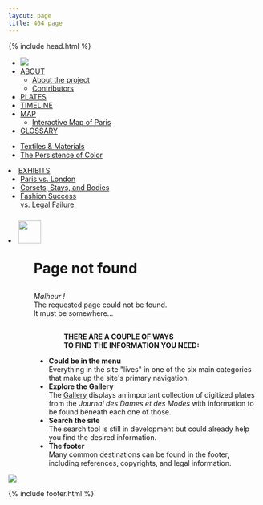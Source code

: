 ```yaml
---
layout: page
title: 404 page
---
```


{% include head.html %}

<body>
<div class="index-nav-position">
<div class="nav" id="navlanding">
    <ul class="nav">
        <li class="navlist">
            <a class="logo" href="/">
                <img class="home_logo" src="https://raw.githubusercontent.com/stylerevolution/srplates/dev/_images/logo.png">
            </a></li>
        <li class="navlist">
            <a class="navlink" href="/about">ABOUT</a>
             <ul>
                <li><a href="#">About the project</a></li>
                <li><a href="#">Contributors</a></li>
            </ul>
            </li>
        <li class="navlist"><a class="navlink" href="/plates">PLATES</a></li>
        <li class="navlist"><a class="navlink" href="/timeline">TIMELINE</a></li>
        <li class="navlist"><a class="navlink" href="/map">MAP</a>
            <ul>
                <li><a href="/interactivemap">Interactive Map of Paris</a></li>
            </ul>
        </li>
        <li class="navlist"><a class="navlink" href="/glossary">GLOSSARY</a></li></ul>
            <ul>
                <li><a href="/textilegloss">Textiles &amp; Materials</a></li>
                <li><a href="/persistencecolor">The Persistence of Color</a></li>
            </ul>
        </li>
        <li class="navlist"><a class="navlink" href="/exhibits">EXHIBITS</a>
            <ul>
                <li><a href="/parisvslondon">Paris vs. London</a></li>
                <li><a href="/corsetsstaysbodies">Corsets, Stays, and Bodies</a></li>
                <li><a href="/politicsofmasculinefashion">Fashion Success<br>vs. Legal Failure</a></li>
            </ul>
        </li>
        <li class="navlist"><a class="logo" href="search.html">
            <img src="https://raw.githubusercontent.com/stylerevolution/stylerevolution.github.io/dev/_images/search%20logo%201.png" style="height: 45px; padding-top: 10px;"></a>
        </li>
    </ul>
</div>
</div>

<div class="row404">
  <div class="column404" style="padding-left: 10%;">
    <h1 style="margin-top: 30px; margin-bottom: 30px;">Page not found</h1>
    <p class="about" style="margin-bottom: 30px;"><i>Malheur !</i><br>The requested page could not be found.<br>It must be somewhere...</p>
    <p class="about" style="text-align: left; padding-left: 60px;"><strong>THERE ARE A COUPLE OF WAYS<br>TO FIND THE INFORMATION YOU NEED:</strong></p>
    <ul class="about" style="padding-left: 30px;">
        <li class="about"><strong>Could be in the menu</strong><br>Everything in the site "lives" in one of the six main categories that make up the site's primary navigation.<br></li>
        <li class="about"><strong>Explore the Gallery</strong><br>The <a href="/plates">Gallery</a> displays an important collection of digitized plates from the <i>Journal des Dames et des Modes</i> with information to be found beneath each one of those.<br></li>
        <li class="about"><strong>Search the site</strong><br>The search tool is still in development but could already help you find the desired information.<br></li>
        <li class="about"><strong>The footer</strong><br>Many common destinations can be found in the footer, including references, copyrights, and legal information.<br></li>
      </ul>
  </div>
<div class="column404"><img class="logo404" src="https://raw.githubusercontent.com/stylerevolution/stylerevolution.github.io/dev/_images/404-logo.png"></div>
</div>
</body>

{% include footer.html %}
